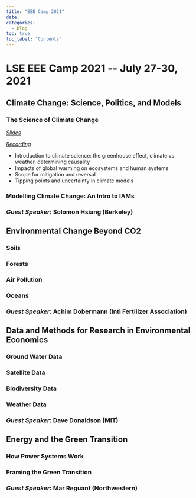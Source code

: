 ```yaml
---
title: "EEE Camp 2021"
date: 
categories:
  - blog
toc: true
toc_label: "Contents"
---
```


# LSE EEE Camp 2021 -- July 27-30, 2021

## Climate Change: Science, Politics, and Models
### The Science of Climate Change
[*Slides*](https://www.dropbox.com/s/90p2xqeazbu1pg6/D1S1%20and%20D1S2%20-%20Climate%20science%20and%20models.pdf?dl=0)

[*Recording*](https://www.dropbox.com/s/956ehk34wh6mm9s/D1S1-ClimateScience.mp4?dl=0)

* Introduction to climate science: the greenhouse effect, climate vs. weather, determining causality
* Impacts of global warming on ecosystems and human systems
* Scope for mitigation and reversal
* Tipping points and uncertainty in climate models

### Modelling Climate Change: An Intro to IAMs 

### *Guest Speaker*: Solomon Hsiang (Berkeley)

## Environmental Change Beyond CO2
### Soils

### Forests 

### Air Pollution 

### Oceans

### *Guest Speaker*: Achim Dobermann (Intl Fertilizer Association)

## Data and Methods for Research in Environmental Economics
### Ground Water Data

### Satellite Data

### Biodiversity Data

### Weather Data

### *Guest Speaker*: Dave Donaldson (MIT)

## Energy and the Green Transition
### How Power Systems Work

### Framing the Green Transition 

### *Guest Speaker*: Mar Reguant (Northwestern) 